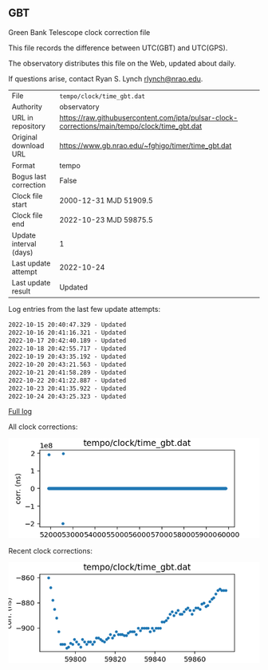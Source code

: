 
## GBT

Green Bank Telescope clock correction file

This file records the difference between UTC(GBT) and UTC(GPS).

The observatory distributes this file on the Web, updated about daily.

If questions arise, contact Ryan S. Lynch <rlynch@nrao.edu>.

|     |     |
|:--- |:--- |
| File | `tempo/clock/time_gbt.dat` |
| Authority | observatory |
| URL in repository | <https://raw.githubusercontent.com/ipta/pulsar-clock-corrections/main/tempo/clock/time_gbt.dat> |
| Original download URL | <https://www.gb.nrao.edu/~fghigo/timer/time_gbt.dat> |
| Format | tempo |
| Bogus last correction | False |
| Clock file start | 2000-12-31 MJD 51909.5 |
| Clock file end | 2022-10-23 MJD 59875.5 |
| Update interval (days) | 1 |
| Last update attempt | 2022-10-24 |
| Last update result | Updated |

Log entries from the last few update attempts:
```
2022-10-15 20:40:47.329 - Updated
2022-10-16 20:41:16.321 - Updated
2022-10-17 20:42:40.189 - Updated
2022-10-18 20:42:55.717 - Updated
2022-10-19 20:43:35.192 - Updated
2022-10-20 20:43:21.563 - Updated
2022-10-21 20:41:58.289 - Updated
2022-10-22 20:41:22.887 - Updated
2022-10-23 20:41:35.922 - Updated
2022-10-24 20:43:25.323 - Updated
```
[Full log](https://raw.githubusercontent.com/ipta/pulsar-clock-corrections/main/log/tempo/clock/time_gbt.dat.log)


All clock corrections:

![plot of all clock corrections](time_gbt.dat.png "All corrections")

Recent clock corrections:

![plot of recent clock corrections](time_gbt.dat.short.png "Recent corrections")

